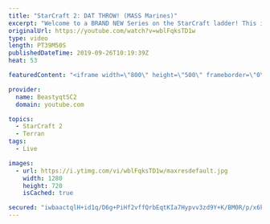 ```yaml
---
title: "StarCraft 2: DAT THROW! (MASS Marines)"
excerpt: "Welcome to a BRAND NEW Series on the StarCraft ladder! This is the \"Mass Marines to Grandmaster\" challenge, where the only attacking unit that I'm allowed to make is Marines - and that's it! I am allowed to make Medivacs just so that the gaemplay is not too monotonous, but I believe I could even make"
originalUrl: https://youtube.com/watch?v=wblFqksTD1w
type: video
length: PT39M50S
publishedDateTime: 2019-09-26T10:19:39Z
heat: 53

featuredContent: "<iframe width=\"800\" height=\"500\" frameborder=\"0\" src=\"https://www.youtube.com/embed/wblFqksTD1w\" allow=\"accelerometer; autoplay; encrypted-media; gyroscope; picture-in-picture\" allowfullscreen></iframe>"

provider:
  name: BeastyqtSC2
  domain: youtube.com

topics:
  - StarCraft 2
  - Terran
tags:
  - Live

images:
  - url: https://i.ytimg.com/vi/wblFqksTD1w/maxresdefault.jpg
    width: 1280
    height: 720
    isCached: true

secured: "iwbaactqlH+id1q/D6g+PiHf2vffQrbEqtKIa7Hypvv3zd9Y+K/BM0R/p/x6k9IcLMQhOG/284zOFmNLbGAhV4PqJiZkf/w5wBB5dpF2zy4Xlx9L4sMkIr/5SJE/ENUQW7a/d73Q2E8B7mdLZvV7NBTBxzlCY9Ali3G2Ki2zySE6H+GCvGkABPsd4QXNhzisNINqbgcMXnIGCKfSo6jBxEbGecbI7Tp0b6OmF7YQPRTiRqw4VY7xHF11H1dKmjxY+JZXqVtMchIjSm6gjowz0G9wPJjXpbsrrQ9+tL0JwkA0z2RLmx8H/CgjYRIfKbkBHX+nZDTNAXsyIc2A3uqwhTqf0FZv/FDYYaWAg4N90C2B1sci3O5F8SIS8cpuZfwxRN9VrNvFWCg9Df1dJi+yh9agQ4ByUppAVF0PhxqDZUE=;Oo626npFaPRhthvKQ/fkDg=="
---
```


